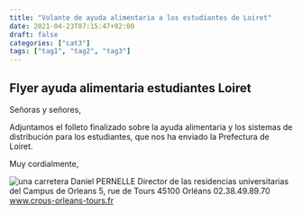 ```yaml
---
title: "Volante de ayuda alimentaria a los estudiantes de Loiret"
date: 2021-04-23T07:15:47+02:00
draft: false
categories: ["cat3"]
tags: ["tag1", "tag2", "tag3"]
---
```


## Flyer ayuda alimentaria estudiantes Loiret

Señoras y señores,

Adjuntamos el folleto finalizado sobre la ayuda alimentaria y los sistemas de distribución para los estudiantes, que nos ha enviado la Prefectura de Loiret.

Muy cordialmente,
 
![una carretera](/images/crous.jpg) 
Daniel PERNELLE
Director de las residencias universitarias
del Campus de Orleans 
5, rue de Tours
45100 Orléans
02.38.49.89.70
www.crous-orleans-tours.fr